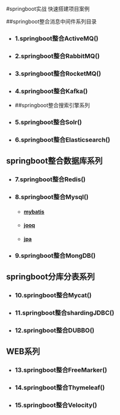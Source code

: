 #springboot实战 快速搭建项目案例

##springboot整合消息中间件系列目录
* ### 1.springboot整合ActiveMQ()
* ### 2.springboot整合RabbitMQ()
* ### 3.springboot整合RocketMQ()
* ### 4.springboot整合Kafka()
* ##springboot整合搜索引擎系列
* ### 5.springboot整合Solr()
* ### 6.springboot整合Elasticsearch()
## springboot整合数据库系列
* ### 7.springboot整合Redis()
* ### 8.springboot整合Mysql()
   * #### [mybatis]()
   * #### [jooq]()
   * #### [jpa]()
* ### 9.springboot整合MongDB()
## springboot分库分表系列
* ### 10.springboot整合Mycat()
* ### 11.springboot整合shardingJDBC()
* ### 12.springboot整合DUBBO()
## WEB系列
* ### 13.springboot整合FreeMarker()
* ### 14.springboot整合Thymeleaf()
* ### 15.springboot整合Velocity()
